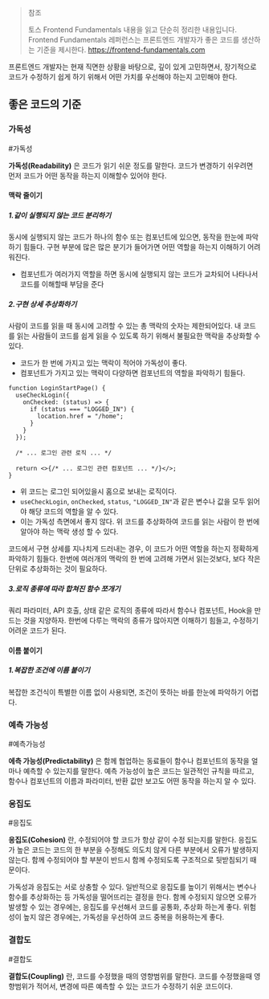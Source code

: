 > 참조
> 
> 토스 Frontend Fundamentals 내용을 읽고 단순히 정리한 내용입니다.
> Frontend Fundamentals 레퍼런스는 프론트엔드 개발자가 좋은 코드를 생산하는 기준을 제시한다.
> https://frontend-fundamentals.com

  
프론트엔드 개발자는 현재 직면한 상황을 바탕으로, 깊이 있게 고민하면서, 장기적으로 코드가 수정하기 쉽게 하기 위해서 어떤 가치를 우선해야 하는지 고민해야 한다.
## 좋은 코드의 기준

### 가독성

#가독성

 **가독성(Readability)**  은 코드가 읽기 쉬운 정도를 말한다. 코드가 변경하기 쉬우려면 먼저 코드가 어떤 동작을 하는지 이해할수 있어야 한다.
#### 맥락 줄이기

##### 1.같이 실행되지 않는 코드 분리하기

동시에 실행되지 않는 코드가 하나의 함수 또는 컴포넌트에 있으면, 동작을 한눈에 파악하기 힘들다. 구현 부분에 많은 많은 분기가 들어가면 어떤 역할을 하는지 이해하기 어려워진다.
- 컴포넌트가 여러가지 역할을 하면 동시에 실행되지 않는 코드가 교차되어 나타나서 코드를 이해할때 부담을 준다

##### 2.구현 상세 추상화하기

사람이 코드를 읽을 때 동시에 고려할 수 있는 총 맥락의 숫자는 제한되어있다. 내 코드를 읽는 사람들이 코드를 쉽게 읽을 수 있도록 하기 위해서 불필요한 맥락을 추상화할 수 있다.
- 코드가 한 번에 가지고 있는 맥락이 적어야 가독성이 좋다.
- 컴포넌트가 가지고 있는 맥락이 다양하면 컴포넌트의 역할을 파악하기 힘들다.

``` tsx
function LoginStartPage() {
  useCheckLogin({
    onChecked: (status) => {
      if (status === "LOGGED_IN") {
        location.href = "/home";
      }
    }
  });

  /* ... 로그인 관련 로직 ... */

  return <>{/* ... 로그인 관련 컴포넌트 ... */}</>;
}

```

- 위 코드는 로그인 되어있을시 홈으로 보내는 로직이다.
- `useCheckLogin`, `onChecked`, `status`, `"LOGGED_IN"`과 같은 변수나 값을 모두 읽어야 해당 코드의 역할을 알 수 있다.
- 이는 가독성 측면에서 좋지 않다. 위 코드를 추상화하여 코드를 읽는 사람이 한 번에 알아야 하는 맥락 생성 할 수 있다.

코드에서 구현 상세를 지나치게 드러내는 경우, 이 코드가 어떤 역할을 하는지 정확하게 파악하기 힘들다. 한번에 여러개의 맥락의 한 번에 고려해 가면서 읽는것보다, 보다 작은 단위로 추상화하는 것이 필요하다.

##### 3.로직 종류에 따라 합쳐진 함수 쪼개기

쿼리 파라미터, API 호출, 상태 같은 로직의 종류에 따라서 함수나 컴포넌트, Hook을 만드는 것을 지양하자.
한번에 다루는 맥락의 종류가 많아지면 이해하기 힘들고, 수정하기 어려운 코드가 된다.

#### 이름 붙이기

##### 1.복잡한 조건에 이름 붙이기

 복잡한 조건식이 특별한 이름 없이 사용되면, 조건이 뜻하는 바를 한눈에 파악하기 어렵다.



### 예측 가능성

#예측가능성

**에측 가능성(Predictability)** 은 함께 협업하는 동료들이 함수나 컴포넌트의 동작을 얼마나 예측할 수 있는지를 말한다. 예측 가능성이 높은 코드는 일관적인 규칙을 따르고, 함수나 컴포넌트의 이름과 파라미터, 반환 값만 보고도 어떤 동작을 하는지 알 수 있다.

### 응집도

#응집도

**응집도(Cohesion)** 란, 수정되어야 할 코드가 항상 같이 수정 되는지를 말한다. 응집도가 높은 코드는 코드의 한 부분을 수정해도 의도치 않게 다른 부분에서 오류가 발생하지 않는다. 함께 수정되어야 할 부분이 반드시 함께 수정되도록 구조적으로 뒷받침되기 때문이다.

가독성과 응집도는 서로 상충할 수 있다.
일반적으로 응집도를 높이기 위해서는 변수나 함수를 추상화하는 등 가독성을 떨어뜨리는 결정을 한다. 함께 수정되지 않으면 오류가 발생할 수 있는 경우에는, 응집도를 우선해서 코드를 공통화, 추상화 하는게 좋다. 위험성이 높지 않은 경우에는, 가독성을 우선하여 코드 중복을 허용하는게 좋다.


### 결합도

#결합도

**결합도(Coupling)** 란, 코드를 수정했을 때의 영향범위를 말한다. 코드를 수정했을때 영향범위가 적어서, 변경에 따른 예측할 수 있는 코드가 수정하기 쉬운 코드이다.
